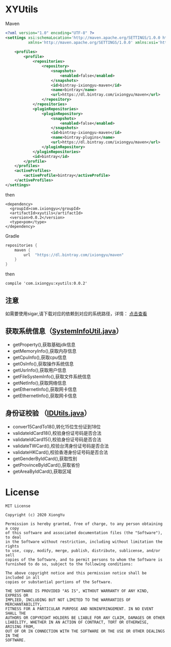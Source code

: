 XYUtils
=======

Maven

```xml
<?xml version="1.0" encoding="UTF-8" ?>
<settings xsi:schemaLocation='http://maven.apache.org/SETTINGS/1.0.0 http://maven.apache.org/xsd/settings-1.0.0.xsd'
          xmlns='http://maven.apache.org/SETTINGS/1.0.0' xmlns:xsi='http://www.w3.org/2001/XMLSchema-instance'>
    
    <profiles>
        <profile>
            <repositories>
                <repository>
                    <snapshots>
                        <enabled>false</enabled>
                    </snapshots>
                    <id>bintray-ixiongyu-maven</id>
                    <name>bintray</name>
                    <url>https://dl.bintray.com/ixiongyu/maven</url>
                </repository>
            </repositories>
            <pluginRepositories>
                <pluginRepository>
                    <snapshots>
                        <enabled>false</enabled>
                    </snapshots>
                    <id>bintray-ixiongyu-maven</id>
                    <name>bintray-plugins</name>
                    <url>https://dl.bintray.com/ixiongyu/maven</url>
                </pluginRepository>
            </pluginRepositories>
            <id>bintray</id>
        </profile>
    </profiles>
    <activeProfiles>
        <activeProfile>bintray</activeProfile>
    </activeProfiles>
</settings>
```
then
```
<dependency>
  <groupId>com.ixiongyu</groupId>
  <artifactId>xyutils</artifactId>
  <version>0.0.2</version>
  <type>pom</type>
</dependency>
```
Gradle

```gradle
repositories {
    maven {
        url  "https://dl.bintray.com/ixiongyu/maven" 
    }
}
```

then
```
compile 'com.ixiongyu:xyutils:0.0.2'
````


## 注意
如需要使用sigar,请下载对应的依赖到对应的系统路径，详情：
[点击查看](https://blog.csdn.net/weixin_42219075/article/details/81099909)

## 获取系统信息（[SystemInfoUtil.java](src/main/java/com/ixiongyu/system/SystemInfoUtil.java)）
- getProperty(),获取基础jdk信息
- getMemoryInfo(),获取内存信息
- getCpuInfo(),获取cpu信息
- getOsInfo(),获取操作系统信息
- getUsrInfo(),获取用户信息
- getFileSystemInfo(),获取文件系统信息
- getNetInfo(),获取网络信息
- getEthernetInfo(),获取网卡信息
- getEthernetInfo(),获取网卡信息

## 身份证校验 （[IDUtils.java](src/main/java/com/ixiongyu/validation/IDUtils.java)）
- conver15CardTo18(),转化15位生份证到18位
- validateIdCard18(),校验身份证号码是否合法
- validateIdCard15(),校验身份证号码是否合法
- validateTWCard(),校验台湾身份证号码是否合法
- validateHKCard(),校验香港身份证号码是否合法
- getGenderByIdCard(),获取性别
- getProvinceByIdCard(),获取省份
- getAreaByIdCard(),获取区域

License
=======

    MIT License

    Copyright (c) 2020 XiongYu

    Permission is hereby granted, free of charge, to any person obtaining a copy
    of this software and associated documentation files (the "Software"), to deal
    in the Software without restriction, including without limitation the rights
    to use, copy, modify, merge, publish, distribute, sublicense, and/or sell
    copies of the Software, and to permit persons to whom the Software is
    furnished to do so, subject to the following conditions:

    The above copyright notice and this permission notice shall be included in all
    copies or substantial portions of the Software.

    THE SOFTWARE IS PROVIDED "AS IS", WITHOUT WARRANTY OF ANY KIND, EXPRESS OR
    IMPLIED, INCLUDING BUT NOT LIMITED TO THE WARRANTIES OF MERCHANTABILITY,
    FITNESS FOR A PARTICULAR PURPOSE AND NONINFRINGEMENT. IN NO EVENT SHALL THE
    AUTHORS OR COPYRIGHT HOLDERS BE LIABLE FOR ANY CLAIM, DAMAGES OR OTHER
    LIABILITY, WHETHER IN AN ACTION OF CONTRACT, TORT OR OTHERWISE, ARISING FROM,
    OUT OF OR IN CONNECTION WITH THE SOFTWARE OR THE USE OR OTHER DEALINGS IN THE
    SOFTWARE.




